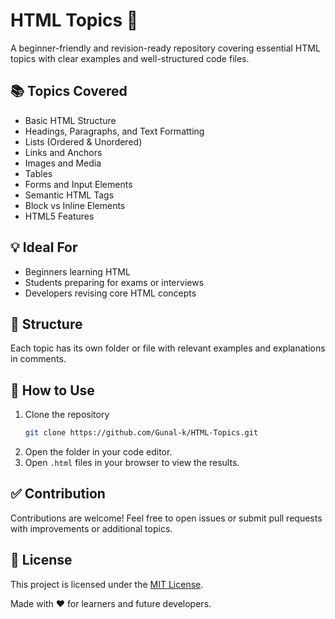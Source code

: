 # HTML Topics 🚀

A beginner-friendly and revision-ready repository covering essential HTML topics with clear examples and well-structured code files.

## 📚 Topics Covered

- Basic HTML Structure
- Headings, Paragraphs, and Text Formatting
- Lists (Ordered & Unordered)
- Links and Anchors
- Images and Media
- Tables
- Forms and Input Elements
- Semantic HTML Tags
- Block vs Inline Elements
- HTML5 Features

## 💡 Ideal For

- Beginners learning HTML
- Students preparing for exams or interviews
- Developers revising core HTML concepts

## 📁 Structure

Each topic has its own folder or file with relevant examples and explanations in comments.

## 🔧 How to Use

1. Clone the repository  
   ```bash
   git clone https://github.com/Gunal-k/HTML-Topics.git

2. Open the folder in your code editor.
3. Open `.html` files in your browser to view the results.

## ✅ Contribution

Contributions are welcome! Feel free to open issues or submit pull requests with improvements or additional topics.

## 📜 License

This project is licensed under the [MIT License](LICENSE).

Made with ❤️ for learners and future developers.
